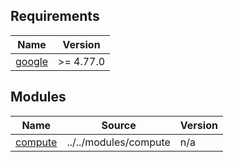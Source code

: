 <!-- BEGIN_TF_DOCS -->
## Requirements

| Name | Version |
|------|---------|
| <a name="requirement_google"></a> [google](#requirement\_google) | >= 4.77.0 |

## Modules

| Name | Source | Version |
|------|--------|---------|
| <a name="module_compute"></a> [compute](#module\_compute) | ../../modules/compute | n/a |
<!-- END_TF_DOCS -->
